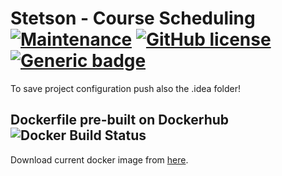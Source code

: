 # Stetson - Course Scheduling [![Maintenance](https://img.shields.io/badge/Maintained%3F-yes-green.svg)](https://bitbucket.org/lbesson/ansi-colors) [![GitHub license](https://img.shields.io/github/license/wsdt/tarot.svg)](https://github.com/wsdt/tarot/blob/master/LICENSE) [![Generic badge](https://img.shields.io/badge/Docker-Compatible-blue.svg)](https://www.docker.com/)
To save project configuration push also the .idea folder!

## Dockerfile pre-built on Dockerhub ![Docker Build Status](https://img.shields.io/docker/build/wsdt/stetson_tarot.svg)
Download current docker image from [here](https://hub.docker.com/r/wsdt/stetson_tarot/). 


